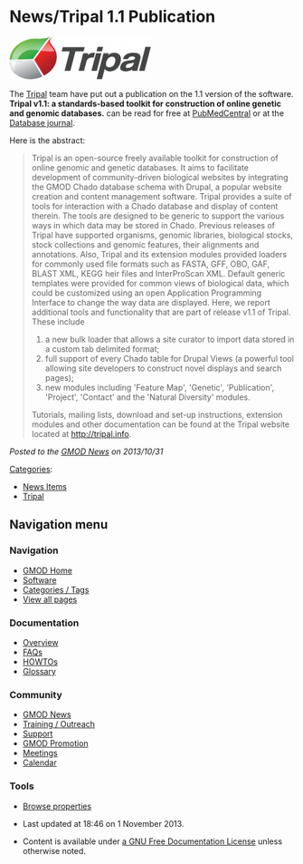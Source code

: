 



<span id="top"></span>




# <span dir="auto">News/Tripal 1.1 Publication</span>











<a href="http://www.ncbi.nlm.nih.gov/pubmed/24163125"
rel="nofollow"><img
src="https://raw.githubusercontent.com/GMOD/gmod.github.io/main/mediawiki/images/thumb/0/06/TripalLogo.png/250px-TripalLogo.png"
srcset="https://raw.githubusercontent.com/GMOD/gmod.github.io/main/mediawiki/images/0/06/TripalLogo.png 1.5x, https://raw.githubusercontent.com/GMOD/gmod.github.io/main/mediawiki/images/0/06/TripalLogo.png 2x"
width="250" height="75" alt="TripalLogo.png" /></a>



The [Tripal](../Tripal.1 "Tripal") team have put out a publication on
the 1.1 version of the software. **Tripal v1.1: a standards-based
toolkit for construction of online genetic and genomic databases.** can
be read for free at
<a href="http://www.ncbi.nlm.nih.gov/pmc/articles/PMC3808541/"
class="external text" rel="nofollow">PubMedCentral</a> or at the
<a href="http://database.oxfordjournals.org/content/2013/bat075.long"
class="external text" rel="nofollow">Database journal</a>.

Here is the abstract:

> Tripal is an open-source freely available toolkit for construction of
> online genomic and genetic databases. It aims to facilitate
> development of community-driven biological websites by integrating the
> GMOD Chado database schema with Drupal, a popular website creation and
> content management software. Tripal provides a suite of tools for
> interaction with a Chado database and display of content therein. The
> tools are designed to be generic to support the various ways in which
> data may be stored in Chado. Previous releases of Tripal have
> supported organisms, genomic libraries, biological stocks, stock
> collections and genomic features, their alignments and annotations.
> Also, Tripal and its extension modules provided loaders for commonly
> used file formats such as FASTA, GFF, OBO, GAF, BLAST XML, KEGG heir
> files and InterProScan XML. Default generic templates were provided
> for common views of biological data, which could be customized using
> an open Application Programming Interface to change the way data are
> displayed. Here, we report additional tools and functionality that are
> part of release v1.1 of Tripal. These include
>
> 1.  a new bulk loader that allows a site curator to import data stored
>     in a custom tab delimited format;
> 2.  full support of every Chado table for Drupal Views (a powerful
>     tool allowing site developers to construct novel displays and
>     search pages);
> 3.  new modules including 'Feature Map', 'Genetic', 'Publication',
>     'Project', 'Contact' and the 'Natural Diversity' modules.
>
> Tutorials, mailing lists, download and set-up instructions, extension
> modules and other documentation can be found at the Tripal website
> located at <a href="http://tripal.info" class="external free"
> rel="nofollow">http://tripal.info</a>.

  



*Posted to the [GMOD News](../GMOD_News "GMOD News") on 2013/10/31*






[Categories](../Special%253ACategories "Special%253ACategories"):

- [News Items](../Category%253ANews_Items "Category%253ANews Items")
- [Tripal](../Category%253ATripal "Category%253ATripal")






## Navigation menu







<a href="../Main_Page"
style="background-image: url(../../images/GMOD-cogs.png);"
title="Visit the main page"></a>


### Navigation



- <span id="n-GMOD-Home">[GMOD Home](../Main_Page)</span>
- <span id="n-Software">[Software](../GMOD_Components)</span>
- <span id="n-Categories-.2F-Tags">[Categories /
  Tags](../Categories)</span>
- <span id="n-View-all-pages">[View all
  pages](../Special:AllPages)</span>




### Documentation



- <span id="n-Overview">[Overview](../Overview)</span>
- <span id="n-FAQs">[FAQs](../Category%253AFAQ)</span>
- <span id="n-HOWTOs">[HOWTOs](../Category%253AHOWTO)</span>
- <span id="n-Glossary">[Glossary](../Glossary)</span>




### Community



- <span id="n-GMOD-News">[GMOD News](../GMOD_News)</span>
- <span id="n-Training-.2F-Outreach">[Training /
  Outreach](../Training_and_Outreach)</span>
- <span id="n-Support">[Support](../Support)</span>
- <span id="n-GMOD-Promotion">[GMOD Promotion](../GMOD_Promotion)</span>
- <span id="n-Meetings">[Meetings](../Meetings)</span>
- <span id="n-Calendar">[Calendar](../Calendar)</span>




### Tools

- <span id="t-smwbrowselink"><a href="../Special%253ABrowse/News-2FTripal_1.1_Publication"
  rel="smw-browse">Browse properties</a></span>



- <span id="footer-info-lastmod">Last updated at 18:46 on 1 November
  2013.</span>
<!-- - <span id="footer-info-viewcount">12,827 page views.</span> -->
- <span id="footer-info-copyright">Content is available under
  <a href="http://www.gnu.org/licenses/fdl-1.3.html" class="external"
  rel="nofollow">a GNU Free Documentation License</a> unless otherwise
  noted.</span>

<!-- -->



<!-- -->




